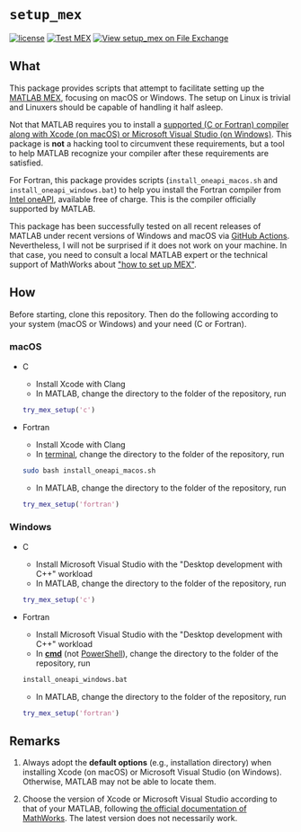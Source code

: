 # `setup_mex`

[![license](https://img.shields.io/badge/license-LGPLv3+-blue)](https://github.com/equipez/setup_mex/blob/main/LICENCE.txt)
[![Test MEX](https://github.com/equipez/setup_mex/actions/workflows/setup_mex.yml/badge.svg)](https://github.com/equipez/setup_mex/actions/workflows/setup_mex.yml)
[![View setup_mex on File Exchange](https://www.mathworks.com/matlabcentral/images/matlab-file-exchange.svg)](https://www.mathworks.com/matlabcentral/fileexchange/127968-setup_mex)

## What

This package provides scripts that attempt to facilitate setting up the
[MATLAB MEX](https://www.mathworks.com/help/matlab/ref/mex.html), focusing on macOS or Windows.
The setup on Linux is trivial and Linuxers should be capable of handling it half asleep.

Not that MATLAB requires you to install a [supported (C or Fortran) compiler along with Xcode (on macOS) 
or Microsoft Visual Studio (on Windows)](https://www.mathworks.com/support/requirements/previous-releases.html). 
This package is **not** a hacking tool to circumvent these requirements,
but a tool to help MATLAB recognize your compiler after these requirements are satisfied.

For Fortran, this package provides scripts (`install_oneapi_macos.sh` and `install_oneapi_windows.bat`) to help
you install the Fortran compiler from 
[Intel oneAPI](https://www.intel.com/content/www/us/en/developer/tools/oneapi/overview.html), 
available free of charge. This is the compiler officially supported by MATLAB. 

This package has been successfully tested on all recent releases of MATLAB under recent versions of Windows and macOS via 
[GitHub Actions](https://github.com/equipez/setup_mex/actions/workflows/setup_mex.yml). 
Nevertheless, I will not be surprised if it does not work on your machine. In that case,
you need to consult a local MATLAB expert or the technical support
of MathWorks about ["how to set up MEX"](https://www.mathworks.com/help/matlab/ref/mex.html).

## How

Before starting, clone this repository. Then do the following according to your system (macOS or Windows) and your need (C or Fortran).

### macOS

- C

    - Install Xcode with Clang
    - In MATLAB, change the directory to the folder of the repository, run
    ```matlab
    try_mex_setup('c')
    ```

- Fortran

    - Install Xcode with Clang
    - In [terminal](https://support.apple.com/en-hk/guide/terminal/apd5265185d-f365-44cb-8b09-71a064a42125/mac), change the directory to the folder of the repository, run
    ```bash
    sudo bash install_oneapi_macos.sh
    ```
    - In MATLAB, change the directory to the folder of the repository, run
    ```matlab
    try_mex_setup('fortran')
    ```

### Windows

- C

    - Install Microsoft Visual Studio with the "Desktop development with C++" workload
    - In MATLAB, change the directory to the folder of the repository, run
    ```matlab
    try_mex_setup('c')
    ```

- Fortran

    - Install Microsoft Visual Studio with the "Desktop development with C++" workload
    - In [**cmd**](https://en.wikipedia.org/wiki/Cmd.exe) (not [PowerShell](https://en.wikipedia.org/wiki/PowerShell)),  change the directory to the folder of the repository, run
    ```bash
    install_oneapi_windows.bat
    ```
    - In MATLAB, change the directory to the folder of the repository, run
    ```matlab
    try_mex_setup('fortran')
    ```

## Remarks

1. Always adopt the **default options** (e.g., installation directory) when installing Xcode (on macOS) or
   Microsoft Visual Studio (on Windows). Otherwise, MATLAB may not be able to locate them.

2. Choose the version of Xcode or Microsoft Visual Studio according to that of your
   MATLAB, following [the official documentation of MathWorks](https://www.mathworks.com/support/requirements/supported-compilers.html).
   The latest version does not necessarily work.
